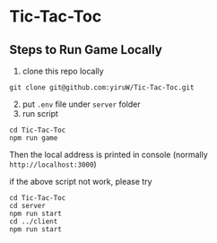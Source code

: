 # Tic-Tac-Toc

## Steps to Run Game Locally
1. clone this repo locally
```
git clone git@github.com:yiruW/Tic-Tac-Toc.git
```
2. put `.env` file under `server` folder
3. run script
```
cd Tic-Tac-Toc
npm run game
```
Then the local address is printed in console (normally `http://localhost:3000`)

if the above script not work, please try
```
cd Tic-Tac-Toc
cd server
npm run start
cd ../client
npm run start
```
